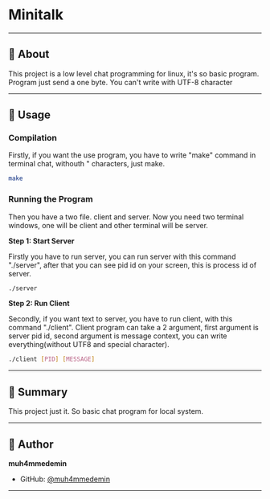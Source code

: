 # Minitalk

---

## 📖 About

This project is a low level chat programming for linux, it's so basic program. Program just send a one byte. You can't write with UTF-8 character

---

## 🚀 Usage

### Compilation

Firstly, if you want the use program, you have to write "make" command in terminal chat, withouth " characters, just make.

```bash
make
```

### Running the Program

Then you have a two file. client and server. Now you need two terminal windows, one will be client and other terminal will be server. 

**Step 1: Start Server**

Firstly you have to run server, you can run server with this command "./server", after that you can see pid id on your screen, this is process id of server.

```bash
./server
```

**Step 2: Run Client**

Secondly, if you want text to server, you have to run client, with this command "./client". Client program can take a 2 argument, first argument is server pid id, second argument is message context, you can write everything(without UTF8 and special character).

```bash
./client [PID] [MESSAGE]
```

---

## 📝 Summary

This project just it. So basic chat program for local system.

---

## 👤 Author

**muh4mmedemin**

- GitHub: [@muh4mmedemin](https://github.com/muh4mmedemin)

---
